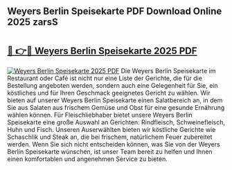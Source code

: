 ## Weyers Berlin Speisekarte PDF Download Online 2025 zarsS

# <h2><a href="http://gcbtaq8.nevu.top/?p=Weyers+Berlin+Speisekarte">🔗 👉🔴 Weyers Berlin Speisekarte 2025 PDF</a></h2>

[![Weyers Berlin Speisekarte 2025 PDF](https://i.imgur.com/dBaPXMq.png)](http://gcbtaq8.nevu.top/?p=Weyers+Berlin+Speisekarte)
Die Weyers Berlin Speisekarte im Restaurant oder Café ist nicht nur eine Liste der Gerichte, die für die Bestellung angeboten werden, sondern auch eine Gelegenheit für Sie, ein köstliches und für Ihren Geschmack geeignetes Gericht zu wählen. Wir bieten auf unserer Weyers Berlin Speisekarte einen Salatbereich an, in dem Sie aus Salaten aus frischem Gemüse und Obst für eine gesunde Ernährung wählen können. Für Fleischliebhaber bietet unsere Weyers Berlin Speisekarte eine große Auswahl an Gerichten: Rindfleisch, Schweinefleisch, Huhn und Fisch. Unseren Auserwählten bieten wir köstliche Gerichte wie Schaschlik und Steak an, die bei frischem, natürlichem Feuer zubereitet werden. Wenn Sie sich nicht entscheiden können, was Sie von der Weyers Berlin Speisekarte wünschen, ist unser Team bereit zu helfen und Ihnen einen komfortablen und angenehmen Service zu bieten.
